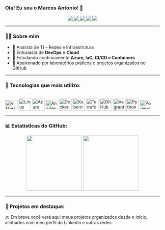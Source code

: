 ### Olá! Eu sou o Marcos Antonio! 👋

<div align="center"> 
  <a href="https://www.youtube.com/channel/UCEoqQByA8Hm9qE10pqmIVxw" target="_blank">
    <img src="https://img.shields.io/badge/YouTube-FF0000?style=for-the-badge&logo=youtube&logoColor=white" />
  </a>
  <a href="https://www.instagram.com/marnep12/" target="_blank">
    <img src="https://img.shields.io/badge/Instagram-%23E4405F?style=for-the-badge&logo=instagram&logoColor=white" />
  </a>
  <a href="https://www.twitch.tv/marnep12" target="_blank">
    <img src="https://img.shields.io/badge/Twitch-9146FF?style=for-the-badge&logo=twitch&logoColor=white" />
  </a>
  <a href="https://www.linkedin.com/in/marcosantoniotic/" target="_blank">
    <img src="https://img.shields.io/badge/LinkedIn-%230077B5?style=for-the-badge&logo=linkedin&logoColor=white" />
  </a>
  <a href="https://github.com/marcosantoniotic" target="_blank">
    <img src="https://img.shields.io/badge/GitHub-000000?style=for-the-badge&logo=github&logoColor=white" />
  </a>
</div>

---

### 👨‍💻 Sobre mim  
- 🔹 Analista de TI – Redes e Infraestrutura  
- 🔹 Entusiasta de **DevOps** e **Cloud**  
- 🔹 Estudando continuamente **Azure, IaC, CI/CD e Containers**  
- 🔹 Apaixonado por laboratórios práticos e projetos organizados no GitHub  

---

### 🚀 Tecnologias que mais utilizo:
<div style="display: inline_block"><br>
  <img align="center" alt="VMware" height="30" width="40" src="https://img.icons8.com/color/48/000000/vmware.png"/>
  <img align="center" alt="Linux" height="40" width="40" src="https://cdn.jsdelivr.net/gh/devicons/devicon/icons/linux/linux-original.svg" />
  <img align="center" alt="Azure" height="40" width="40" src="https://cdn.jsdelivr.net/gh/devicons/devicon/icons/azure/azure-original.svg" />
  <img align="center" alt="Ansible" height="30" width="40" src="https://cdn.jsdelivr.net/gh/devicons/devicon/icons/ansible/ansible-original.svg" />
  <img align="center" alt="Docker" height="40" width="40" src="https://cdn.jsdelivr.net/gh/devicons/devicon/icons/docker/docker-original.svg" />
  <img align="center" alt="Kubernetes" height="40" width="40" src="https://cdn.jsdelivr.net/gh/devicons/devicon/icons/kubernetes/kubernetes-plain.svg" />
  <img align="center" alt="Terraform" height="40" width="40" src="https://cdn.jsdelivr.net/gh/devicons/devicon/icons/terraform/terraform-original.svg" />
  <img align="center" alt="GitHub" height="40" width="40" src="https://cdn.jsdelivr.net/gh/devicons/devicon/icons/github/github-original.svg" />
  <img align="center" alt="Vagrant" height="40" width="40" src="https://cdn.jsdelivr.net/gh/devicons/devicon/icons/vagrant/vagrant-original.svg" />
  <img align="center" alt="Python" height="40" width="40" src="https://cdn.jsdelivr.net/gh/devicons/devicon/icons/python/python-original.svg" />
  <img align="center" alt="Powershell" height="30" width="40" src="https://img.icons8.com/color/48/000000/powershell.png"/>
</div>

---

### 📊 Estatísticas do GitHub:
<div align="center">
  <img height="180em" src="https://github-readme-stats.vercel.app/api?username=marcosantoniotic&show_icons=true&theme=tokyonight&include_all_commits=true&count_private=true"/>
  <img height="180em" src="https://github-readme-stats.vercel.app/api/top-langs/?username=marcosantoniotic&layout=compact&langs_count=7&theme=tokyonight"/>
</div>

---

### 📂 Projetos em destaque:
🔜 Em breve você verá aqui meus projetos organizados desde o início, alinhados com meu perfil do LinkedIn e outras redes.  

